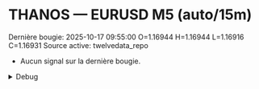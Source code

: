 # THANOS — EURUSD M5 (auto/15m)
Dernière bougie: 2025-10-17 09:55:00  O=1.16944  H=1.16944  L=1.16916  C=1.16931
Source active: twelvedata_repo

- Aucun signal sur la dernière bougie.

<details><summary>Debug</summary>

- TD_API_KEY manquant.

</details>